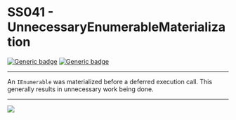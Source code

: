 # SS041 - UnnecessaryEnumerableMaterialization

[![Generic badge](https://img.shields.io/badge/Severity-Warning-yellow.svg)](https://shields.io/) [![Generic badge](https://img.shields.io/badge/CodeFix-Yes-green.svg)](https://shields.io/)

---

An `IEnumerable` was materialized before a deferred execution call. This generally results in unnecessary work being done.

---

![](./attachments/SS041.gif)